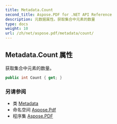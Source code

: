 ```yaml
---
title: Metadata.Count
second_title: Aspose.PDF for .NET API Reference
description: 元数据属性。获取集合中元素的数量
type: docs
weight: 10
url: /zh/net/aspose.pdf/metadata/count/
---
```

## Metadata.Count 属性

获取集合中元素的数量。

```csharp
public int Count { get; }
```

### 另请参阅

* 类 [Metadata](../)
* 命名空间 [Aspose.Pdf](../../../aspose.pdf/)
* 程序集 [Aspose.PDF](../../../)